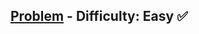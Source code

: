 [Problem](https://www.hackerrank.com/challenges/drawing-book/problem) - Difficulty: Easy :white_check_mark:
---
